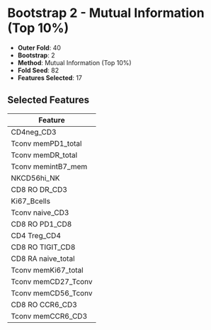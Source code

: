 # Bootstrap 2 - Mutual Information (Top 10%)

- **Outer Fold**: 40
- **Bootstrap**: 2
- **Method**: Mutual Information (Top 10%)
- **Fold Seed**: 82
- **Features Selected**: 17

## Selected Features

| Feature |
|---------|
| CD4neg_CD3 |
| Tconv memPD1_total |
| Tconv memDR_total |
| Tconv memintB7_mem |
| NKCD56hi_NK |
| CD8 RO DR_CD3 |
| Ki67_Bcells |
| Tconv naive_CD3 |
| CD8 RO PD1_CD8 |
| CD4 Treg_CD4 |
| CD8 RO TIGIT_CD8 |
| CD8 RA naive_total |
| Tconv memKi67_total |
| Tconv memCD27_Tconv |
| Tconv memCD56_Tconv |
| CD8 RO CCR6_CD3 |
| Tconv memCCR6_CD3 |
